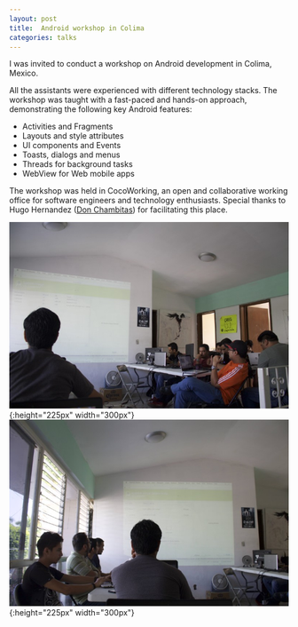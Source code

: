 ```yaml
---
layout: post
title:  Android workshop in Colima
categories: talks
---
```

I was invited to conduct a workshop on Android development in Colima, Mexico.

All the assistants were experienced with different technology stacks. The workshop was taught with a fast-paced and hands-on approach, demonstrating the following key Android features:

- Activities and Fragments
- Layouts and style attributes
- UI components and Events
- Toasts, dialogs and menus
- Threads for background tasks
- WebView for Web mobile apps

The workshop was held in CocoWorking, an open and collaborative working office for software engineers and technology enthusiasts. Special thanks to Hugo Hernandez ([Don Chambitas](http://donchambitas.com)) for facilitating this place.

![android coworking1](/assets/images/android-cocoworking1.jpg){:height="225px" width="300px"}
![android coworking2](/assets/images/android-cocoworking2.jpg){:height="225px" width="300px"}
